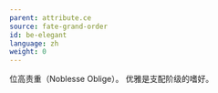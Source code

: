 ```yaml
---
parent: attribute.ce
source: fate-grand-order
id: be-elegant
language: zh
weight: 0
---
```


位高责重（Noblesse Oblige）。
优雅是支配阶级的嗜好。
